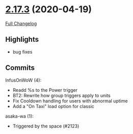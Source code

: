# [2.17.3](https://github.com/WeakAuras/WeakAuras2/tree/2.17.3) (2020-04-19)

[Full Changelog](https://github.com/WeakAuras/WeakAuras2/compare/2.17.2...2.17.3)

## Highlights

 - bug fixes 

## Commits

InfusOnWoW (4):

- Readd %s to the Power trigger
- BT2: Rewrite how group triggers apply to units
- Fix Cooldown handling for users with abnormal uptime
- Add a "On Taxi" load option for classic

asaka-wa (1):

- Triggered by the space (#2123)

